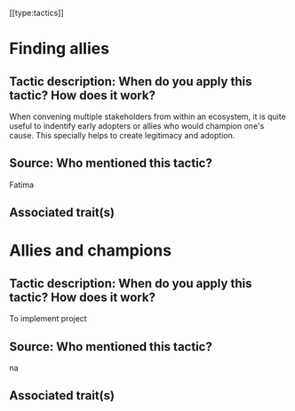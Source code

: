 [[type:tactics]]

# Finding allies


## Tactic description: When do you apply this tactic? How does it work?

When convening multiple stakeholders from within an ecosystem, it is quite useful to indentify early adopters or allies who would champion one's cause. This specially helps to create legitimacy and adoption.

## Source: Who mentioned this tactic?

Fatima

## Associated trait(s)
  


## 
  


## 
   


# Allies and champions

## Tactic description: When do you apply this tactic? How does it work?

To implement project

## Source: Who mentioned this tactic?

na

## Associated trait(s)
   


## 
   


##